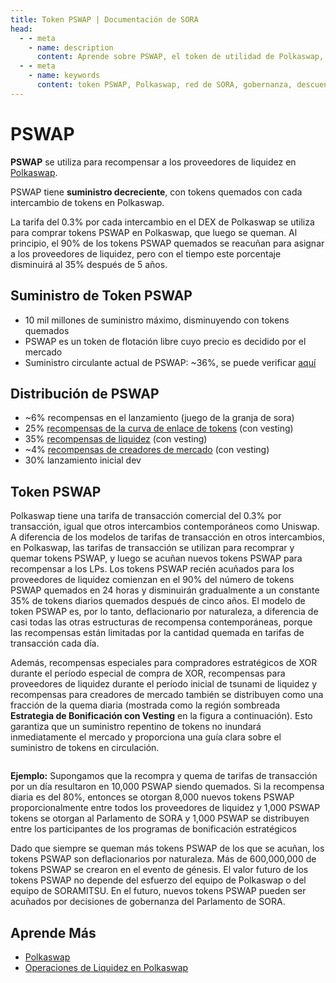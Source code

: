 ```yaml
---
title: Token PSWAP | Documentación de SORA
head:
  - - meta
    - name: description
      content: Aprende sobre PSWAP, el token de utilidad de Polkaswap, el intercambio descentralizado en la red de SORA. Descubre las características, casos de uso y beneficios de PSWAP dentro del ecosistema de Polkaswap. Explora su rol en la gobernanza, descuentos de tarifas, provisión de liquidez y otras actividades, y comprende cómo PSWAP mejora la funcionalidad e incentiva la participación en Polkaswap.
  - - meta
    - name: keywords
      content: token PSWAP, Polkaswap, red de SORA, gobernanza, descuentos de tarifas, minería de liquidez, ecosistema de Polkaswap, funcionalidad de token, incentivos de participación
---
```


# PSWAP

**PSWAP** se utiliza para recompensar a los proveedores de liquidez en [Polkaswap](https://polkaswap.io/).

PSWAP tiene **suministro decreciente**, con tokens quemados con cada intercambio de tokens en Polkaswap.

La tarifa del 0.3% por cada intercambio en el DEX de Polkaswap se utiliza para comprar tokens PSWAP en Polkaswap, que luego se queman. Al principio, el 90% de los tokens PSWAP quemados se reacuñan para asignar a los proveedores de liquidez, pero con el tiempo este porcentaje disminuirá al 35% después de 5 años.

## Suministro de Token PSWAP

- 10 mil millones de suministro máximo, disminuyendo con tokens quemados
- PSWAP es un token de flotación libre cuyo precio es decidido por el mercado
- Suministro circulante actual de PSWAP: ~36%, se puede verificar [aquí](https://mof.sora.org/qty/pswap)

## Distribución de PSWAP

- ~6% recompensas en el lanzamiento (juego de la granja de sora)
- 25% [recompensas de la curva de enlace de tokens](https://medium.com/polkaswap/pswap-rewards-part-2-the-sora-token-bonding-curve-70fab4c3f1b8) (con vesting)
- 35% [recompensas de liquidez](https://medium.com/polkaswap/pswap-rewards-1-polkaswap-liquidity-reward-farming-3e045d71509) (con vesting)
- ~4% [recompensas de creadores de mercado](https://medium.com/polkaswap/pswap-rewards-part-3-polkaswap-market-making-rebates-1856f62ccfaa) (con vesting)
- 30% lanzamiento inicial dev

## Token PSWAP

Polkaswap tiene una tarifa de transacción comercial del 0.3% por transacción, igual que otros intercambios contemporáneos como Uniswap. A diferencia de los modelos de tarifas de transacción en otros intercambios, en Polkaswap, las tarifas de transacción se utilizan para recomprar y quemar tokens PSWAP, y luego se acuñan nuevos tokens PSWAP para recompensar a los LPs. Los tokens PSWAP recién acuñados para los proveedores de liquidez comienzan en el 90% del número de tokens PSWAP quemados en 24 horas y disminuirán gradualmente a un constante 35% de tokens diarios quemados después de cinco años. El modelo de token PSWAP es, por lo tanto, deflacionario por naturaleza, a diferencia de casi todas las otras estructuras de recompensa contemporáneas, porque las recompensas están limitadas por la cantidad quemada en tarifas de transacción cada día.

Además, recompensas especiales para compradores estratégicos de XOR durante el período especial de compra de XOR, recompensas para proveedores de liquidez durante el período inicial de tsunami de liquidez y recompensas para creadores de mercado también se distribuyen como una fracción de la quema diaria (mostrada como la región sombreada **Estrategia de Bonificación con Vesting** en la figura a continuación). Esto garantiza que un suministro repentino de tokens no inundará inmediatamente el mercado y proporciona una guía clara sobre el suministro de tokens en circulación.

<figure><img src=".gitbook/assets/strategic-bonus-vesting-updated.png" alt=""><figcaption></figcaption></figure>

**Ejemplo:** Supongamos que la recompra y quema de tarifas de transacción por un día resultaron en 10,000 PSWAP siendo quemados. Si la recompensa diaria es del 80%, entonces se otorgan 8,000 nuevos tokens PSWAP proporcionalmente entre todos los proveedores de liquidez y 1,000 PSWAP tokens se otorgan al Parlamento de SORA y 1,000 PSWAP se distribuyen entre los participantes de los programas de bonificación estratégicos

Dado que siempre se queman más tokens PSWAP de los que se acuñan, los tokens PSWAP son deflacionarios por naturaleza. Más de 600,000,000 de tokens PSWAP se crearon en el evento de génesis. El valor futuro de los tokens PSWAP no depende del esfuerzo del equipo de Polkaswap o del equipo de SORAMITSU. En el futuro, nuevos tokens PSWAP pueden ser acuñados por decisiones de gobernanza del Parlamento de SORA.

## Aprende Más

- [Polkaswap](/polkaswap.md)
- [Operaciones de Liquidez en Polkaswap](/provide-liquidity-to-xyk-pools-polkaswap.md)
